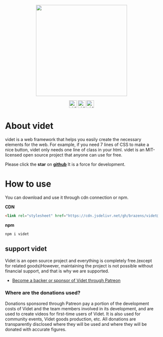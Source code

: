 <p align="center"><a href="https://videt.xyz" target="_blank" rel="noopener noreferrer"><img width="300" src="https://asset.brazens.studio/images/1635768525582.png"></a></p>

<p align="center">
   <a href="https://github.com/brazens/videt/blob/main/LICENSE" target="_blank" rel="noopener noreferrer"><img height="25px" src="https://img.shields.io/apm/l/vim-mode?style=for-the-badge" alt="videt_license"></a>
   <a href="https://github.com/brazens/videt/releases" target="_blank" rel="noopener noreferrer"><img height="25px" src="https://img.shields.io/badge/Version-V%200.4.2-brightgreen?style=for-the-badge" alt="videt_logo"></a>
   <a href="https://www.npmjs.com/package/videt" target="_blank" rel="noopener noreferrer"><img height="25px" src="https://img.shields.io/npm/dt/videt?color=red&style=for-the-badge" alt="videt_npm"></a>
</p>
 
<h1>About videt</h1>
videt is a web framework that helps you easily create the necessary elements for the web.
For example, if you need 7 lines of CSS to make a nice button, videt only needs one line of class in your html.
videt is an MIT-licensed open source project that anyone can use for free.

Please click the **star** on [**github**](https://github.com/brazens/videt) It is a force for development.

# How to use
You can download and use it through cdn connection or npm.

**CDN**
```HTML
<link rel="stylesheet" href="https://cdn.jsdelivr.net/gh/brazens/videt@0.4.2/dist/videt.min.css" integrity="sha384-yfC5xQcfyM5Goi2+7xogFEO1qNLF5eaxAOj0aGoEUoN6ImPyQdTI1GSTUwEXLpyD" crossorigin="anonymous">
```

**npm**
```console
npm i videt
```


<h2>support videt</h2>
Videt is an open source project and everything is completely free.(except for related goods)However, maintaining the project is not possible without financial support, and that is why we are supported.

> 

- [Become a backer or sponsor of Videt through Patreon](https://www.patreon.com/leeminjun?fan_landing=true)


### Where are the donations used?
Donations sponsored through Patreon pay a portion of the development costs of Videt and the team members involved in its development, and are used to create videos for first-time users of Videt. It is also used for community events, Videt goods production, etc. All donations are transparently disclosed where they will be used and where they will be donated with accurate figures.

